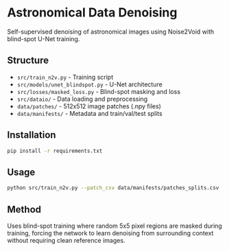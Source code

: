 # Astronomical Data Denoising

Self-supervised denoising of astronomical images using Noise2Void with blind-spot U-Net training.

## Structure

- `src/train_n2v.py` - Training script
- `src/models/unet_blindspot.py` - U-Net architecture  
- `src/losses/masked_loss.py` - Blind-spot masking and loss
- `src/dataio/` - Data loading and preprocessing
- `data/patches/` - 512x512 image patches (.npy files)
- `data/manifests/` - Metadata and train/val/test splits

## Installation

```bash
pip install -r requirements.txt
```

## Usage

```bash
python src/train_n2v.py --patch_csv data/manifests/patches_splits.csv
```

## Method

Uses blind-spot training where random 5x5 pixel regions are masked during training, forcing the network to learn denoising from surrounding context without requiring clean reference images.